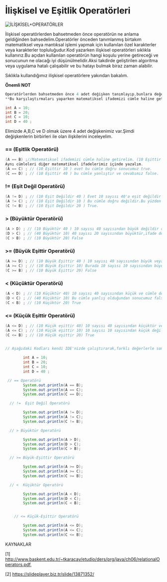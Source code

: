 # İlişkisel ve Eşitlik Operatörleri

![İLİŞKİSEL+OPERATÖRLER](https://slideplayer.biz.tr/slide/13871352/85/images/5/%C4%B0L%C4%B0%C5%9EK%C4%B0SEL+OPERAT%C3%96RLER.jpg)

İlişkisel operatörlerden bahsetmeden önce operatörün ne anlama geldiğinden bahsedelim.Operatörler önceden tanımlanmış birtakım matematiksel veya mantıksal işlemi yapmak için kullanılan özel karakterler veya karakterler topluluğudur.Kod yazarken ilişkisel operatörleri sıklıkla kullanırız.Bu açıdan kullanılan operatörün hangi koşulu yerine getireceği ve sonucunun ne olacağı iyi düşünülmelidir.Aksi takdirde geliştirilen algoritma veya uygulama hatalı çalışabilir ve bu hatayı bulmak biraz zaman alabilir.

Sıklıkla kullandığımız ilişkisel operatörlere yakından bakalım.

**Önemli NOT**

```java
Operatörlerden bahsetmeden önce 4 adet değişken tanımlayıp,bunlara değer ataması yapalım ve ilişkisel ifadelerimizi bu değişkenler üzerinden karşılaştıralım.
**Bu karşılaştırmaları yaparken matematiksel ifademizi cümle haline getirip bu cümlenin doğruluğunu ve yanlışlığını test edeceğiz.**

int A = 10;
int B = 20;
int C = 10;
int D = 40 ;
```

Elimizde A,B,C ve D olmak üzere 4 adet değişkenimiz var.Şimdi değişkenlerin birbirleri ile olan ilişkilerini  inceleyelim.

### ==  (Eşitlik Operatörü) 

```java
(A == B) ;//Matematiksel ifademizi cümle haline getirelim. (10 Eşittir 20) bu cümle yanlış bir cümledir.10 sayısı 20 sayısına eşit olamayacağından sonucumuz yanlış yani false'tur.
Aynı cümleleri diğer matematiksel ifadelerimiz içinde yazalım.
(A == C) ; // (10 Eşittir 10 ) evet bu cümle doğru sonucumuz true.
(C == D) ; // (10 Eşittir 40 ) bu cümle yanlıştır ve cevabımız false.
```

  

### !=  (Eşit Değil Operatörü)

```java
(A != D) ; // (10 Eşit Değildir 40 ) Evet 10 sayısı 40'a eşit değildir ve sonucumuz true'dur.
(A != C) ; // (10 Eşit Değildir 10 ) Bu cümle doğru değildir.Bu yüzden cevabımız false'tur.
(C != B) ; // (10 Eşit Değildir 20 ) True.
```



### > (Büyüktür Operatörü) 

```java
(A > D) ; // (10 Büyüktür 40 ) 10 sayısı 40 sayısından büyük değildir cümle yanlış olduğundan cevabımız false olacaktır.
(D > C) ; // (40 Büyüktür 10) 40 sayısı 20 sayısından büyüktür,ifade doğrudur sonucumuz true'dur.
(C > B) ; // (10 Büyüktür 20) False
```

### >= (Büyük Eşittir Operatörü)

```java
(A >= D) ; // (10 Büyük Eşittir 40 ) 10 sayısı 40 sayısından büyük veya eşit değildir cümle yanlış olduğundan cevabımız false olacaktır.
(A >= C) ; // (10 Büyük Eşittir 10) Burada 10 sayısı 10 sayısından büyük değildir ancak ona eşit olduğundan sonucumuz true olacaktır.
(C >= B) ; // (10 Büyük Eşittir 20) False
```



### <  (Küçüktür Operatörü) 

```java
(A < D) ; // (10 Küçüktür 40) 10 sayısı 40 sayısından küçük ve cümle doğrudur.Sonucumuz true.
(D < C) ; // (40 Küçüktür 10) Bu cümle yanlış olduğundan sonucumuz false olacaktır.
(C < B) ; // (10 Küçüktür 20) True
```

###  <=  (Küçük Eşittir Operatörü) 

```java
(A <= D) ; // (10 Küçük eşittir 40) 10 sayısı 40 sayısından küçüktür ve cümle doğrudur.Sonucumuz true.
(A <= C) ; // (10 Küçük eşittir 10) 10 sayısı 10 sayısından küçük değildir ancak eşit olduğundan sonucumuz true.
(C <= B) ; // (10 Küçük eşittir 20) True
```



```java
        
// Aşağıdaki Kodları kendi IDE'nizde çalıştırarak,farklı değerlerle sonuçları test edebilirsiniz.

        int A = 10;
        int B = 20;
        int C = 10;
        int D = 40 ;

 // == Operatörü
        System.out.println(A == B);
        System.out.println(A == C);
        System.out.println(C == D);

  // !=  Eşit Değil Operatörü

        System.out.println(A != D);
        System.out.println(A != C);
        System.out.println(C != B);

  // > Büyüktür Operatörü

        System.out.println(A > D);
        System.out.println(D > C);
        System.out.println(C > B);

  // >= Büyük-Eşittir Operatörü

        System.out.println(A >= D);
        System.out.println(A >= C);
        System.out.println(C >= B);

  // <  Küçüktür Operatörü

        System.out.println(A < D);
        System.out.println(D < C);
        System.out.println(C < B);


    // <= Küçük-Eşittir Operatörü

        System.out.println(A <= D);
        System.out.println(A <= C);
        System.out.println(C <= B);

```
KAYNAKLAR 

[1] http://www.baskent.edu.tr/~tkaracay/etudio/ders/prg/java/ch06/relationalOperators.pdf,

[2] https://slideplayer.biz.tr/slide/13871352/

